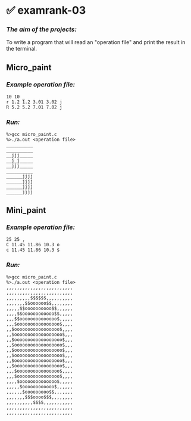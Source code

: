 # ✅ examrank-03
### ***The aim of the projects:***
To write a program that will read an "operation file" and print the result in the terminal.
## Micro_paint
### ***Example operation file:***
```
10 10 _
r 1.2 1.2 3.01 3.02 j
R 5.2 5.2 7.01 7.02 j
```
### ***Run:***
```
%>gcc micro_paint.c
%>./a.out <operation file>
__________
__________
__jjj_____
__j_j_____
__jjj_____
__________
______jjjj
______jjjj
______jjjj
______jjjj
```
## Mini_paint
### ***Example operation file:***
```
25 25 ,
C 11.45 11.86 10.3 o
c 11.45 11.86 10.3 $
```
### ***Run:***
```
%>gcc micro_paint.c
%>./a.out <operation file>
,,,,,,,,,,,,,,,,,,,,,,,,,
,,,,,,,,,,,,,,,,,,,,,,,,,
,,,,,,,,,$$$$$$,,,,,,,,,,
,,,,,,,$$oooooo$$,,,,,,,,
,,,,,$$oooooooooo$$,,,,,,
,,,,$$oooooooooooo$$,,,,,
,,,$$oooooooooooooo$,,,,,
,,,$oooooooooooooooo$,,,,
,,$ooooooooooooooooo$,,,,
,,$oooooooooooooooooo$,,,
,,$oooooooooooooooooo$,,,
,,$oooooooooooooooooo$,,,
,,$oooooooooooooooooo$,,,
,,$oooooooooooooooooo$,,,
,,$oooooooooooooooooo$,,,
,,$oooooooooooooooooo$,,,
,,,$oooooooooooooooo$,,,,
,,,$oooooooooooooooo$,,,,
,,,,$oooooooooooooo$,,,,,
,,,,,$oooooooooooo$,,,,,,
,,,,,,$ooooooooo$$,,,,,,,
,,,,,,,$$$oooo$$$,,,,,,,,
,,,,,,,,,,$$$$,,,,,,,,,,,
,,,,,,,,,,,,,,,,,,,,,,,,,
,,,,,,,,,,,,,,,,,,,,,,,,,
```
